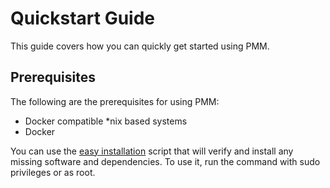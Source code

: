 # Quickstart Guide


This guide covers how you can quickly get started using PMM.


## Prerequisites

The following are the prerequisites for using PMM:


- Docker compatible *nix based systems
- Docker

You can use the [easy installation](https://docs.percona.com/percona-monitoring-and-management/setting-up/server/easy-install.html) script that will verify and install any missing software and dependencies. To use it, run the command with sudo privileges or as root.
